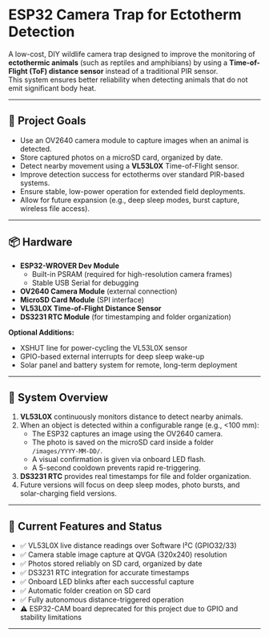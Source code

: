 # ESP32 Camera Trap for Ectotherm Detection

A low-cost, DIY wildlife camera trap designed to improve the monitoring of **ectothermic animals** (such as reptiles and amphibians) by using a **Time-of-Flight (ToF) distance sensor** instead of a traditional PIR sensor.  
This system ensures better reliability when detecting animals that do not emit significant body heat.

---

## 🎯 Project Goals

- Use an OV2640 camera module to capture images when an animal is detected.
- Store captured photos on a microSD card, organized by date.
- Detect nearby movement using a **VL53L0X** Time-of-Flight sensor.
- Improve detection success for ectotherms over standard PIR-based systems.
- Ensure stable, low-power operation for extended field deployments.
- Allow for future expansion (e.g., deep sleep modes, burst capture, wireless file access).

---

## 📦 Hardware

- **ESP32-WROVER Dev Module**
  - Built-in PSRAM (required for high-resolution camera frames)
  - Stable USB Serial for debugging
- **OV2640 Camera Module** (external connection)
- **MicroSD Card Module** (SPI interface)
- **VL53L0X Time-of-Flight Distance Sensor**
- **DS3231 RTC Module** (for timestamping and folder organization)

**Optional Additions:**
- XSHUT line for power-cycling the VL53L0X sensor
- GPIO-based external interrupts for deep sleep wake-up
- Solar panel and battery system for remote, long-term deployment

---

## 🧠 System Overview

1. **VL53L0X** continuously monitors distance to detect nearby animals.
2. When an object is detected within a configurable range (e.g., <100 mm):
   - The ESP32 captures an image using the OV2640 camera.
   - The photo is saved on the microSD card inside a folder `/images/YYYY-MM-DD/`.
   - A visual confirmation is given via onboard LED flash.
   - A 5-second cooldown prevents rapid re-triggering.
3. **DS3231 RTC** provides real timestamps for file and folder organization.
4. Future versions will focus on deep sleep modes, photo bursts, and solar-charging field versions.

---

## 🔧 Current Features and Status

- ✅ VL53L0X live distance readings over Software I²C (GPIO32/33)
- ✅ Camera stable image capture at QVGA (320x240) resolution
- ✅ Photos stored reliably on SD card, organized by date
- ✅ DS3231 RTC integration for accurate timestamps
- ✅ Onboard LED blinks after each successful capture
- ✅ Automatic folder creation on SD card
- ✅ Fully autonomous distance-triggered operation
- ⚠️ ESP32-CAM board deprecated for this project due to GPIO and stability limitations

---
